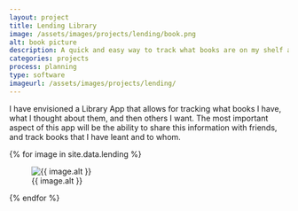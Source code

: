 ```yaml
---
layout: project
title: Lending Library
image: /assets/images/projects/lending/book.png
alt: book picture
description: A quick and easy way to track what books are on my shelf and which have been leant to a friend.
categories: projects
process: planning
type: software
imageurl: /assets/images/projects/lending/
---
```


I have envisioned a Library App that allows for tracking what books I have, what I thought about them, and then others I want. The most important aspect of this app will be the ability to share this information with friends, and track books that I have leant and to whom.


<div class="masonry-grid">
    {% for image in site.data.lending %}
        <figure class="grid-item">
            <img src="{{ page.imageurl }}{{ image.src }}.png" alt="{{ image.alt }}">
            <figcaption>{{ image.alt }}</figcaption>
        </figure>
    {% endfor %}
</div>